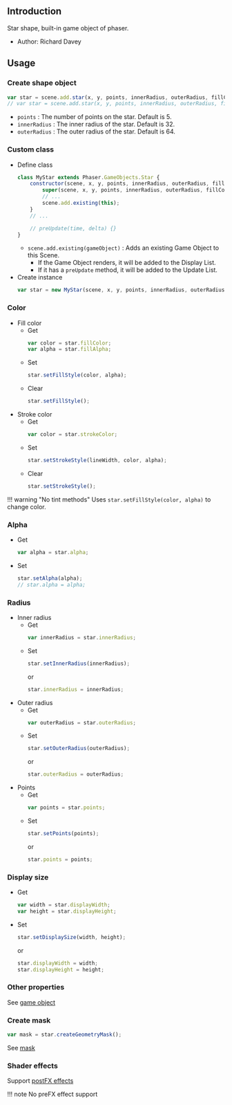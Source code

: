## Introduction

Star shape, built-in game object of phaser.

- Author: Richard Davey

## Usage

### Create shape object

```javascript
var star = scene.add.star(x, y, points, innerRadius, outerRadius, fillColor);
// var star = scene.add.star(x, y, points, innerRadius, outerRadius, fillColor, fillAlpha);
```

- `points` : The number of points on the star. Default is 5.
- `innerRadius` : The inner radius of the star. Default is 32.
- `outerRadius` : The outer radius of the star. Default is 64.

### Custom class

- Define class
    ```javascript
    class MyStar extends Phaser.GameObjects.Star {
        constructor(scene, x, y, points, innerRadius, outerRadius, fillColor) {
            super(scene, x, y, points, innerRadius, outerRadius, fillColor);
            // ...
            scene.add.existing(this);
        }
        // ...

        // preUpdate(time, delta) {}
    }
    ```
    - `scene.add.existing(gameObject)` : Adds an existing Game Object to this Scene.
        - If the Game Object renders, it will be added to the Display List.
        - If it has a `preUpdate` method, it will be added to the Update List.
- Create instance
    ```javascript
    var star = new MyStar(scene, x, y, points, innerRadius, outerRadius, fillColor);
    ```

### Color

- Fill color
    - Get
        ```javascript
        var color = star.fillColor;
        var alpha = star.fillAlpha;
        ```
    - Set
        ```javascript
        star.setFillStyle(color, alpha);
        ```
    - Clear
        ```javascript
        star.setFillStyle();
        ```
- Stroke color
    - Get
        ```javascript
        var color = star.strokeColor;
        ```
    - Set
        ```javascript
        star.setStrokeStyle(lineWidth, color, alpha);
        ```
    - Clear
        ```javascript
        star.setStrokeStyle();
        ```

!!! warning "No tint methods"
    Uses `star.setFillStyle(color, alpha)` to change color.

### Alpha

- Get
    ```javascript
    var alpha = star.alpha;
    ```
- Set
    ```javascript
    star.setAlpha(alpha);
    // star.alpha = alpha;
    ```

### Radius

- Inner radius
    - Get
        ```javascript
        var innerRadius = star.innerRadius;
        ```
    - Set
        ```javascript
        star.setInnerRadius(innerRadius);
        ```
        or
        ```javascript
        star.innerRadius = innerRadius;
        ```
- Outer radius
    - Get
        ```javascript
        var outerRadius = star.outerRadius;
        ```
    - Set
        ```javascript
        star.setOuterRadius(outerRadius);
        ```
        or
        ```javascript
        star.outerRadius = outerRadius;
        ```
- Points
    - Get
        ```javascript
        var points = star.points;
        ```
    - Set
        ```javascript
        star.setPoints(points);
        ```
        or
        ```javascript
        star.points = points;
        ```

### Display size

- Get
    ```javascript
    var width = star.displayWidth;
    var height = star.displayHeight;
    ```
- Set
    ```javascript
    star.setDisplaySize(width, height);
    ```
    or
    ```javascript
    star.displayWidth = width;
    star.displayHeight = height;
    ```

### Other properties

See [game object](gameobject.md)

### Create mask

```javascript
var mask = star.createGeometryMask();
```

See [mask](mask.md)

### Shader effects

Support [postFX effects](shader-builtin.md)

!!! note
    No preFX effect support
